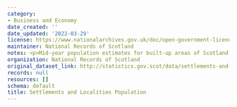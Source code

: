 ```yaml
---
category:
- Business and Economy
date_created: ''
date_updated: '2022-03-29'
license: https://www.nationalarchives.gov.uk/doc/open-government-licence/version/3/
maintainer: National Records of Scotland
notes: <p>Mid-year population estimates for built-up areas of Scotland. </p>
organization: National Records of Scotland
original_dataset_link: http://statistics.gov.scot/data/settlements-and-localities-population
records: null
resources: []
schema: default
title: Settlements and Localities Population
---
```

